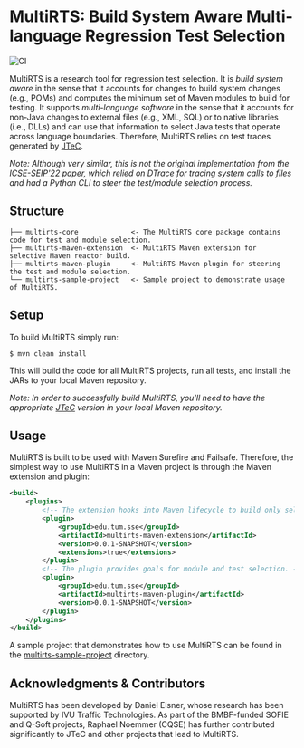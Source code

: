 # MultiRTS: Build System Aware Multi-language Regression Test Selection

![CI](https://github.com/tum-i4/multirts/actions/workflows/maven.yml/badge.svg)

MultiRTS is a research tool for regression test selection.
It is *build system aware* in the sense that it accounts for changes to build system changes (e.g., POMs) and computes the minimum set of Maven modules to build for testing.
It supports *multi-language software* in the sense that it accounts for non-Java changes to external files (e.g., XML, SQL) or to native libraries (i.e., DLLs) and can use that information to select Java tests that operate across language boundaries.
Therefore, MultiRTS relies on test traces generated by [JTeC](https://github.com/tum-i4/JTeC).

*Note: Although very similar, this is not the original implementation from the [ICSE-SEIP'22 paper](https://doi.org/10.1145/3510457.3513078), which relied on DTrace for tracing system calls to files and 
had a Python CLI to steer the test/module selection process.*

## Structure

```
├── multirts-core             <- The MultiRTS core package contains code for test and module selection.
├── multirts-maven-extension  <- MultiRTS Maven extension for selective Maven reactor build.
├── multirts-maven-plugin     <- MultiRTS Maven plugin for steering the test and module selection.
└── multirts-sample-project   <- Sample project to demonstrate usage of MultiRTS.
```

## Setup

To build MultiRTS simply run:

```shell
$ mvn clean install 
```

This will build the code for all MultiRTS projects, run all tests, and install the JARs to your local Maven repository.

*Note: In order to successfully build MultiRTS, you'll need to have the appropriate [JTeC](https://github.com/tum-i4/JTeC) version in your local Maven
repository.*

## Usage

MultiRTS is built to be used with Maven Surefire and Failsafe.
Therefore, the simplest way to use MultiRTS in a Maven project is through the Maven extension and plugin:

```xml
<build>
    <plugins>
        <!-- The extension hooks into Maven lifecycle to build only selected modules. -->
        <plugin>
            <groupId>edu.tum.sse</groupId>
            <artifactId>multirts-maven-extension</artifactId>
            <version>0.0.1-SNAPSHOT</version>
            <extensions>true</extensions>
        </plugin>
        <!-- The plugin provides goals for module and test selection. -->
        <plugin>
            <groupId>edu.tum.sse</groupId>
            <artifactId>multirts-maven-plugin</artifactId>
            <version>0.0.1-SNAPSHOT</version>
        </plugin>
    </plugins>
</build>
```

A sample project that demonstrates how to use MultiRTS can be found in the [multirts-sample-project](./multirts-sample-project) directory.

## Acknowledgments & Contributors

MultiRTS has been developed by Daniel Elsner, whose research has been supported by IVU Traffic Technologies.
As part of the BMBF-funded SOFIE and Q-Soft projects, Raphael Noemmer (CQSE) has further contributed significantly to
JTeC and other projects that lead to MultiRTS.
